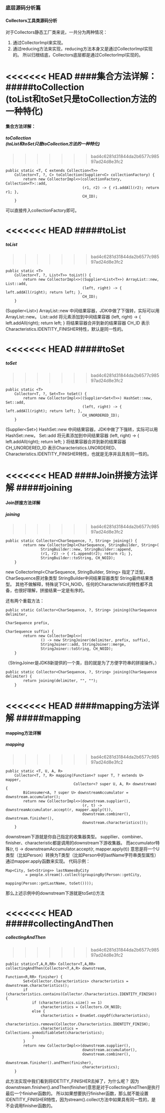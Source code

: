 ### 底层源码分析篇
#### Collectors工具类源码分析

对于Collectors静态工厂类来说，一共分为两种情况：
1. 通过CollectorImpl来实现。
2. 通过reducing方法来实现，reducing方法本身又是通过CollectorImpl实现的。
所以归根结底，Collectors底层都是通过CollectorImpl实现的。

<<<<<<< HEAD
####集合方法详解：
#####toCollection<br>(toList和toSet只是toCollection方法的一种特化)
=======
#### 集合方法详解：
##### toCollection<br>(toList和toSet只是toCollection方法的一种特化)
>>>>>>> bad4c6281d31844da2b6577c98597ad24d8e3fc2
````
public static <T, C extends Collection<T>>
    Collector<T, ?, C> toCollection(Supplier<C> collectionFactory) {
        return new CollectorImpl<>(collectionFactory, Collection<T>::add,
                                   (r1, r2) -> { r1.addAll(r2); return r1; },
                                   CH_ID);
    }
````
可以直接传入collectionFactory即可。

<<<<<<< HEAD
#####toList
=======
##### toList
>>>>>>> bad4c6281d31844da2b6577c98597ad24d8e3fc2
````
public static <T>
    Collector<T, ?, List<T>> toList() {
        return new CollectorImpl<>((Supplier<List<T>>) ArrayList::new, List::add,
                                   (left, right) -> { left.addAll(right); return left; },
                                   CH_ID);
    }
````
(Supplier<List<T>>) ArrayList::new 中间结果容器，JDK中做了下强转，实际可以用ArrayList<T>::new。
List::add 将元素添加到中间结果容器
(left, right) -> { left.addAll(right); return left; }  将结果容器合并到新的结果容器
CH_ID 表示Characteristics.IDENTITY_FINISHER特性，默认是同一性的。

<<<<<<< HEAD
#####toSet
=======
##### toSet
>>>>>>> bad4c6281d31844da2b6577c98597ad24d8e3fc2
````
public static <T>
    Collector<T, ?, Set<T>> toSet() {
        return new CollectorImpl<>((Supplier<Set<T>>) HashSet::new, Set::add,
                                   (left, right) -> { left.addAll(right); return left; },
                                   CH_UNORDERED_ID);
    }
````
(Supplier<Set<T>>) HashSet::new 中间结果容器，JDK中做了下强转，实际可以用HashSet<T>::new。
Set::add 将元素添加到中间结果容器
(left, right) -> { left.addAll(right); return left; }  将结果容器合并到新的结果容器
CH_UNORDERED_ID 表示Characteristics.UNORDERED、Characteristics.IDENTITY_FINISHER特性，也就是无序并且具有同一性的。
   
<<<<<<< HEAD
####Join拼接方法详解
#####joining
=======
#### Join拼接方法详解
##### joining
>>>>>>> bad4c6281d31844da2b6577c98597ad24d8e3fc2
````
public static Collector<CharSequence, ?, String> joining() {
        return new CollectorImpl<CharSequence, StringBuilder, String>(
                StringBuilder::new, StringBuilder::append,
                (r1, r2) -> { r1.append(r2); return r1; },
                StringBuilder::toString, CH_NOID);
    }
````
new CollectorImpl<CharSequence, StringBuilder, String> 指定了泛型，CharSequence原对象类型 StringBuilder中间结果容器类型 String最终结果类型。
其他不做解释，特殊说下CH_NOID，任何的Characteristic的特性都不具备，也很好理解，拼接结果一定是有序的。

还有两个重载方法：<br>
````
public static Collector<CharSequence, ?, String> joining(CharSequence delimiter,
                                                             CharSequence prefix,
                                                             CharSequence suffix) {
        return new CollectorImpl<>(
                () -> new StringJoiner(delimiter, prefix, suffix),
                StringJoiner::add, StringJoiner::merge,
                StringJoiner::toString, CH_NOID);
    }
````
（StringJoiner是JDK8新提供的一个类，目的就是为了方便字符串的拼接操作。）

````
public static Collector<CharSequence, ?, String> joining(CharSequence delimiter) {
        return joining(delimiter, "", "");
    }
````    
<<<<<<< HEAD
####mapping方法详解
#####mapping
=======
#### mapping方法详解
##### mapping
>>>>>>> bad4c6281d31844da2b6577c98597ad24d8e3fc2
````
public static <T, U, A, R>
    Collector<T, ?, R> mapping(Function<? super T, ? extends U> mapper,
                               Collector<? super U, A, R> downstream) {
        BiConsumer<A, ? super U> downstreamAccumulator = downstream.accumulator();
        return new CollectorImpl<>(downstream.supplier(),
                                   (r, t) -> downstreamAccumulator.accept(r, mapper.apply(t)),
                                   downstream.combiner(), downstream.finisher(),
                                   downstream.characteristics());
    }
````
downstream下游就是你自己指定的收集器类型。
suppllier、combiner、finisher、characteristic都是调用的downstream下游收集器。
而accumulator特殊(r, t) -> downstreamAccumulator.accept(r, mapper.apply(t))
意思是将一个U类型（比如Person）转换为T类型（比如Person中的lastName字符串类型属性）通过mapper.apply函数来实现。
代码示例：
````
Map<City, Set<String>> lastNamesByCity
         = people.stream().collect(groupingBy(Person::getCity,
                                              mapping(Person::getLastName, toSet())));
````                                           
那么上述示例中的downstream下游就是toSet()方法

<<<<<<< HEAD
#####collectingAndThen
=======
##### collectingAndThen
>>>>>>> bad4c6281d31844da2b6577c98597ad24d8e3fc2
````
public static<T,A,R,RR> Collector<T,A,RR> collectingAndThen(Collector<T,A,R> downstream,
                                                                Function<R,RR> finisher) {
        Set<Collector.Characteristics> characteristics = downstream.characteristics();
        if (characteristics.contains(Collector.Characteristics.IDENTITY_FINISH)) {
            if (characteristics.size() == 1)
                characteristics = Collectors.CH_NOID;
            else {
                characteristics = EnumSet.copyOf(characteristics);
                characteristics.remove(Collector.Characteristics.IDENTITY_FINISH);
                characteristics = Collections.unmodifiableSet(characteristics);
            }
        }
        return new CollectorImpl<>(downstream.supplier(),
                                   downstream.accumulator(),
                                   downstream.combiner(),
                                   downstream.finisher().andThen(finisher),
                                   characteristics);
    }
````
此方法实现中我们看到将IDETITY_FINISHER去掉了，为什么呢？
因为downstream.finisher().andThen(finisher)意思是对于collectingAndThen是执行最后一个finisher函数的。
所以如果想要执行finisher函数，那么就不能设置IDENTITY_FINISHER特性，因为stream().collect方法中如果具有同一性的，是不会调用finisher函数的。